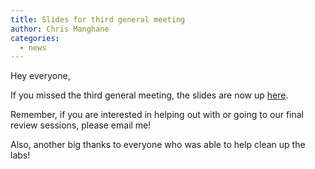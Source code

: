 ```yaml
---
title: Slides for third general meeting
author: Chris Manghane
categories:
  - news
---
```


Hey everyone,

If you missed the third general meeting, the slides are now up [here](http://www.rvl.io/acmucr/acm-third-general-meeting).

Remember, if you are interested in helping out with or going to our final review sessions, please email me!

Also, another big thanks to everyone who was able to help clean up the labs!
